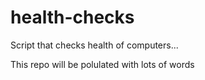 # health-checks
Script that checks health of computers...

This repo will be polulated with lots of words
